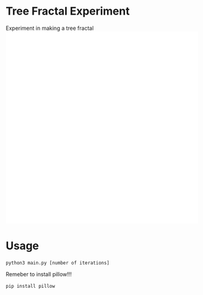 # Tree Fractal Experiment
 Experiment in making a tree fractal
![](/gif.gif)
# Usage
```
python3 main.py [number of iterations]
```
Remeber to install pillow!!!
```
pip install pillow
```
